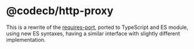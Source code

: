 # @codecb/http-proxy

This is a rewrite of the [requires-port](https://github.com/unshiftio/requires-port), ported to TypeScript and ES module, using new ES syntaxes, having a similar interface with slightly different implementation.
